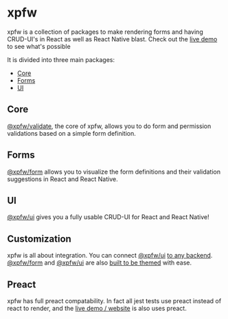 # xpfw

xpfw is a collection of packages to make rendering forms and having CRUD-UI's in React as well as React Native blast. Check out the [live demo](https://xpfw.github.io) to see what's possible

It is divided into three main packages:
- [Core](#Core)
- [Forms](#Forms)
- [UI](#UI)

## Core
[@xpfw/validate](https://xpfw.github.io/form), the core of xpfw, allows you to do form and permission validations based on a simple form definition.

## Forms
[@xpfw/form](https://xpfw.github.io/form) allows you to visualize the form definitions and their validation suggestions in React and React Native.

## UI
[@xpfw/ui](https://xpfw.github.io/ui) gives you a fully usable CRUD-UI for React and React Native!

## Customization
xpfw is all about integration.
You can connect [@xpfw/ui](https://xpfw.github.io/ui) [to any backend](https://xpfw.github.io/docs/ui/backend).
[@xpfw/form](https://xpfw.github.io/form) and [@xpfw/ui](https://xpfw.github.io/ui) are also [built to be themed](https://xpfw.github.io/docs/ui/theme) with ease.

## Preact
xpfw has full preact compatability. In fact all jest tests use preact instead of react to render, and the [live demo / website](https://xpfw.github.io) is also uses preact.